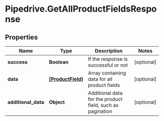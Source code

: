 # Pipedrive.GetAllProductFieldsResponse

## Properties

Name | Type | Description | Notes
------------ | ------------- | ------------- | -------------
**success** | **Boolean** | If the response is successful or not | [optional] 
**data** | [**[ProductField]**](ProductField.md) | Array containing data for all product fields | [optional] 
**additional_data** | **Object** | Additional data for the product field, such as pagination | [optional] 


